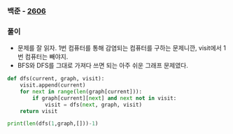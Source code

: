 ### 백준  - [2606](https://www.acmicpc.net/problem/2606)

### 풀이

* 문제를 잘 읽자. 1번 컴퓨터를 통해 감염되는 컴퓨터를 구하는 문제니깐, visit에서 1번 컴퓨터는 빼야지.
* BFS와 DFS를 그대로 가져다 쓰면 되는 아주 쉬운 그래프 문제였다.

```Python
def dfs(current, graph, visit):
    visit.append(current)
    for next in range(len(graph[current])):
        if graph[current][next] and next not in visit:
            visit = dfs(next, graph, visit)
    return visit

print(len(dfs(1,graph,[]))-1)
```

